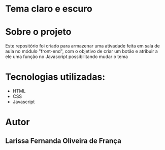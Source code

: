 <h1>Tema claro e escuro</h1>
<h1> Sobre o projeto</h1>
Este repositório foi criado para armazenar uma ativadade feita em sala de aula no módulo "front-end", com o objetivo de criar um botão e atribuir a ele uma função no Javascript possibilitando mudar o tema
<h1>Tecnologias utilizadas:</h1>
<ul>
  <LI> HTML</LI>
  <li>CSS</li>
  <li>Javascript</li>
</ul>
<h1>Autor </h1>
<h2>Larissa Fernanda Oliveira de França</h2>
